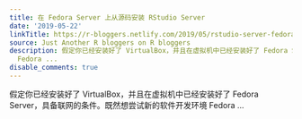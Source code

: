 ```yaml
---
title: 在 Fedora Server 上从源码安装 RStudio Server
date: '2019-05-22'
linkTitle: https://r-bloggers.netlify.com/2019/05/rstudio-server-fedora/
source: Just Another R bloggers on R bloggers
description: 假定你已经安装好了 VirtualBox，并且在虚拟机中已经安装好了 Fedora Server，具备联网的条件。既然想尝试新的软件开发环境
  Fedora ...
disable_comments: true
---
```

假定你已经安装好了 VirtualBox，并且在虚拟机中已经安装好了 Fedora Server，具备联网的条件。既然想尝试新的软件开发环境 Fedora ...